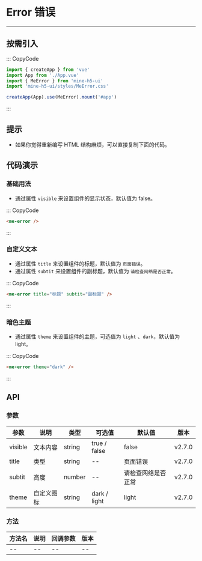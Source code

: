 # Error 错误

---

## 按需引入

::: CopyCode

```ts
import { createApp } from 'vue'
import App from './App.vue'
import { MeError } from 'mine-h5-ui'
import 'mine-h5-ui/styles/MeError.css'

createApp(App).use(MeError).mount('#app')
```

:::

## 提示

- 如果你觉得重新编写 HTML 结构麻烦，可以直接复制下面的代码。

## 代码演示

### 基础用法

- 通过属性 `visible` 来设置组件的显示状态，默认值为 false。

::: CopyCode

```html
<me-error />
```

:::

### 自定义文本

- 通过属性 `title` 来设置组件的标题，默认值为 `页面错误`。
- 通过属性 `subtit` 来设置组件的副标题，默认值为 `请检查网络是否正常`。

::: CopyCode

```html
<me-error title="标题" subtit="副标题" />
```

:::

### 暗色主题

- 通过属性 `theme` 来设置组件的主题，可选值为 `light` 、`dark`，默认值为 light。

::: CopyCode

```html
<me-error theme="dark" />
```

:::

## API

### 参数

| 参数    | 说明       | 类型   | 可选值       | 默认值             | 版本   |
| ------- | ---------- | ------ | ------------ | ------------------ | ------ |
| visible | 文本内容   | string | true / false | false              | v2.7.0 |
| title   | 类型       | string | --           | 页面错误           | v2.7.0 |
| subtit  | 高度       | number | --           | 请检查网络是否正常 | v2.7.0 |
| theme   | 自定义图标 | string | dark / light | light              | v2.7.0 |

### 方法

| 方法名 | 说明 | 回调参数 | 版本 |
| ------ | ---- | -------- | ---- |
| --     | --   | --       | --   |
